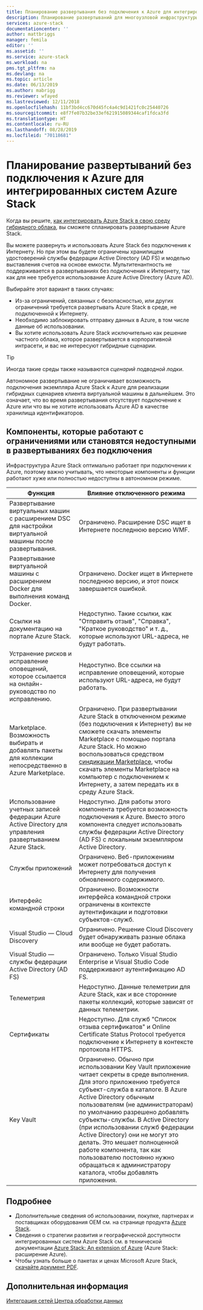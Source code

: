 ```yaml
---
title: Планирование развертывания без подключения к Azure для интегрированных систем Azure Stack | Документация Майкрософт
description: Планирование развертываний для многоузловой инфраструктуры Azure Stack без подключения к Azure.
services: azure-stack
documentationcenter: ''
author: mattbriggs
manager: femila
editor: ''
ms.assetid: ''
ms.service: azure-stack
ms.workload: na
pms.tgt_pltfrm: na
ms.devlang: na
ms.topic: article
ms.date: 06/13/2019
ms.author: mabrigg
ms.reviewer: wfayed
ms.lastreviewed: 12/11/2018
ms.openlocfilehash: 11bf3bd4cc670d45fc4a4c9d1421fc0c25440726
ms.sourcegitcommit: e8f7fe07b32be33ef621915089344caf1fdca3fd
ms.translationtype: HT
ms.contentlocale: ru-RU
ms.lasthandoff: 08/28/2019
ms.locfileid: "70118681"
---
```

# <a name="azure-disconnected-deployment-planning-decisions-for-azure-stack-integrated-systems"></a>Планирование развертываний без подключения к Azure для интегрированных систем Azure Stack
Когда вы решите, [как интегрировать Azure Stack в свою среду гибридного облака](azure-stack-connection-models.md), вы сможете спланировать развертывание Azure Stack.

Вы можете развернуть и использовать Azure Stack без подключения к Интернету. Но при этом вы будете ограничены хранилищем удостоверений службы федерации Active Directory (AD FS) и моделью выставления счетов на основе емкости. Мультитенантность не поддерживается в развертываниях без подключения к Интернету, так как для нее требуется использование Azure Active Directory (Azure AD). 

Выбирайте этот вариант в таких случаях:
- Из-за ограничений, связанных с безопасностью, или других ограничений требуется развертывать Azure Stack в среде, не подключенной к Интернету.
- Необходимо заблокировать отправку данных в Azure, в том числе данные об использовании.
- Вы хотите использовать Azure Stack исключительно как решение частного облака, которое развертывается в корпоративной интрасети, и вас не интересуют гибридные сценарии.

> [!TIP]
> Иногда такие среды также называются *сценарий подводной лодки*.

Автономное развертывание не ограничивает возможность подключения экземпляра Azure Stack к Azure для реализации гибридных сценариев клиента виртуальной машины в дальнейшем. Это означает, что во время развертывания отсутствует подключение к Azure или что вы не хотите использовать Azure AD в качестве хранилища идентификаторов.

## <a name="features-that-are-impaired-or-unavailable-in-disconnected-deployments"></a>Компоненты, которые работают с ограничениями или становятся недоступными в развертываниях без подключения 
Инфраструктура Azure Stack оптимально работает при подключении к Azure, поэтому важно учитывать, что некоторые компоненты и функции работают хуже или полностью недоступны в автономном режиме. 

|Функция|Влияние отключенного режима|
|-----|-----|
|Развертывание виртуальных машин с расширением DSC для настройки виртуальной машины после развертывания.|Ограничено. Расширение DSC ищет в Интернете последнюю версию WMF.|
|Развертывание виртуальной машины с расширением Docker для выполнения команд Docker.|Ограничено. Docker ищет в Интернете последнюю версию, и этот поиск завершается ошибкой.|
|Ссылки на документацию на портале Azure Stack.|Недоступно. Такие ссылки, как "Отправить отзыв", "Справка", "Краткое руководство" и т. д., которые используют URL-адреса, не будут работать.|
|Устранение рисков и исправление оповещений, которое ссылается на онлайн-руководство по исправлению.|Недоступно. Все ссылки на исправление оповещений, которые используют URL-адреса, не будут работать.|
|Marketplace. Возможность выбирать и добавлять пакеты для коллекции непосредственно в Azure Marketplace.|Ограничено. При развертывании Azure Stack в отключенном режиме (без подключения к Интернету) вы не сможете скачать элементы Marketplace с помощью портала Azure Stack. Но можно воспользоваться средством [синдикации Marketplace](azure-stack-download-azure-marketplace-item.md), чтобы скачать элементы Marketplace на компьютер с подключением к Интернету, а затем передать их в среду Azure Stack.|
|Использование учетных записей федерации Azure Active Directory для управления развертыванием Azure Stack.|Недоступно. Для работы этого компонента требуется возможность подключения к Azure. Вместо этого компонента следует использовать службы федерации Active Directory (AD FS) с локальным экземпляром Active Directory.|
|Службы приложений|Ограничено. Веб-приложениям может потребоваться доступ к Интернету для получения обновленного содержимого.|
|Интерфейс командной строки|Ограничено. Возможности интерфейса командной строки ограничены в контексте аутентификации и подготовки субъектов-служб.|
|Visual Studio — Cloud Discovery|Ограничено. Решение Cloud Discovery будет обнаруживать разные облака или вообще не будет работать.|
|Visual Studio — службы федерации Active Directory (AD FS)|Ограничено. Только Visual Studio Enterprise и Visual Studio Code поддерживают аутентификацию AD FS.
Телеметрия|Недоступно. Данные телеметрии для Azure Stack, как и все сторонние пакеты коллекций, которые зависят от данных телеметрии.|
|Сертификаты|Недоступно. Для служб "Список отзыва сертификатов" и Online Certificate Status Protocol требуется подключение к Интернету в контексте протокола HTTPS.|
|Key Vault|Ограничено. Обычно при использовании Key Vault приложение читает секреты в среде выполнения. Для этого приложению требуется субъект-служба в каталоге. В Azure Active Directory обычным пользователям (не администраторам) по умолчанию разрешено добавлять субъекты-службы. В Active Directory (при использовании служб федерации Active Directory) они не могут это делать. Это мешает полноценной работе компонента, так как пользователю постоянно нужно обращаться к администратору каталога, чтобы добавлять приложения.| 

## <a name="learn-more"></a>Подробнее
- Дополнительные сведения об использовании, покупке, партнерах и поставщиках оборудования OEM см. на странице продукта [Azure Stack](https://azure.microsoft.com/overview/azure-stack/).
- Сведения о стратегии развития и географической доступности интегрированных систем Azure Stack см. в технической документации [Azure Stack: An extension of Azure](https://azure.microsoft.com/resources/azure-stack-an-extension-of-azure/) (Azure Stack: расширение Azure). 
- Чтобы узнать больше о пакетах и ценах Microsoft Azure Stack, [скачайте документ PDF](https://azure.microsoft.com/mediahandler/files/resourcefiles/5bc3f30c-cd57-4513-989e-056325eb95e1/Azure-Stack-packaging-and-pricing-datasheet.pdf). 

## <a name="next-steps"></a>Дополнительная информация
[Интеграция сетей Центра обработки данных](azure-stack-network.md)
